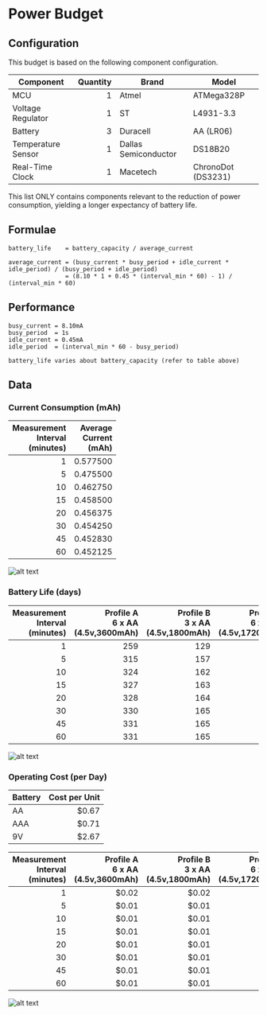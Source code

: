 # Power Budget

## Configuration

This budget is based on the following component configuration.

Component|Quantity|Brand|Model
---|--:|---|---
MCU|1|Atmel|ATMega328P
Voltage Regulator|1|ST|L4931-3.3
Battery|3|Duracell|AA (LR06)
Temperature Sensor|1|Dallas Semiconductor|DS18B20
Real-Time Clock|1|Macetech|ChronoDot (DS3231)

This list ONLY contains components relevant to the reduction of power consumption, yielding a longer expectancy of battery life.

## Formulae
```
battery_life    = battery_capacity / average_current

average_current = (busy_current * busy_period + idle_current * idle_period) / (busy_period + idle_period)
                = (8.10 * 1 + 0.45 * (interval_min * 60) - 1) / (interval_min * 60)
```

## Performance
```
busy_current = 8.10mA
busy_period  = 1s
idle_current = 0.45mA
idle_period  = (interval_min * 60 - busy_period)

battery_life varies about battery_capacity (refer to table above)
```

## Data

### Current Consumption (mAh)

Measurement<br>Interval<br>(minutes)|Average<br>Current<br>(mAh)
--:|--:
1|0.577500
5|0.475500
10|0.462750
15|0.458500
20|0.456375
30|0.454250
45|0.452830
60|0.452125

![alt text](http://i.imgur.com/oXNU2Rt.png "Current Consumption")

### Battery Life (days)

Measurement<br>Interval<br>(minutes)|Profile A<br>6 x AA<br>(4.5v,3600mAh)|Profile B<br>3 x AA<br>(4.5v,1800mAh)|Profile C<br>6 x AAA<br>(4.5v,1720mAh)|Profile D<br>3 x AAA<br>(4.5v,860mAh)|Profile E<br>1 x 9V<br>(9v,565mAh)
--:|--:|--:|--:|--:|--:
1|259|129|124|62|40
5|315|157|150|75|49
10|324|162|154|77|50
15|327|163|156|78|51
20|328|164|157|78|51
30|330|165|157|78|51
45|331|165|158|79|51
60|331|165|158|79|52

![alt text](http://i.imgur.com/v7cFTNq.png "Battery Life")

### Operating Cost (per Day)

Battery|Cost per Unit
---|--:
AA|$0.67
AAA|$0.71
9V|$2.67

Measurement<br>Interval<br>(minutes)|Profile A<br>6 x AA<br>(4.5v,3600mAh)|Profile B<br>3 x AA<br>(4.5v,1800mAh)|Profile C<br>6 x AAA<br>(4.5v,1720mAh)|Profile D<br>3 x AAA<br>(4.5v,860mAh)|Profile E<br>1 x 9V<br>(9v,565mAh)
--:|--:|--:|--:|--:|--:
1|$0.02 |$0.02 |$0.03 |$0.03 |$0.07
5|$0.01 |$0.01 |$0.03 |$0.03 |$0.05
10|$0.01 |$0.01 |$0.03 |$0.03 |$0.05
15|$0.01 |$0.01 |$0.03 |$0.03 |$0.05
20|$0.01 |$0.01 |$0.03 |$0.03 |$0.05
30|$0.01 |$0.01 |$0.03 |$0.03 |$0.05
45|$0.01 |$0.01 |$0.03 |$0.03 |$0.05
60|$0.01 |$0.01 |$0.03 |$0.03 |$0.05

![alt text](http://i.imgur.com/qOn5xVz.png "Operating Cost")
